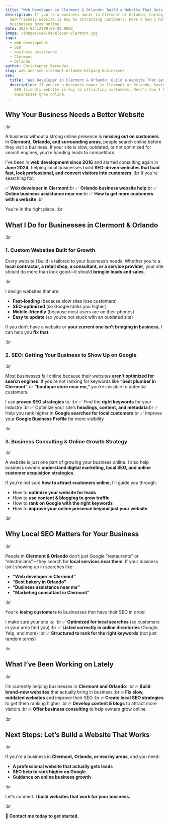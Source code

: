 ```yaml
---
title: "Web Developer in Clermont & Orlando: Build a Website That Gets Customers"
description: If you're a business owner in Clermont or Orlando, having a fast,
  SEO-friendly website is key to attracting customers. Here’s how I help
  businesses grow online.
date: 2025-02-12T00:00:00.000Z
image: /images/web-developer-clermont.jpg
tags:
  - web development
  - SEO
  - business assistance
  - Clermont
  - Orlando
author: Christopher Bermudez
slug: web-and-seo-clermont-orlando-helping-businesses
seo:
  title: "Web Developer in Clermont & Orlando: Build a Website That Gets Customers"
  description: If you're a business owner in Clermont or Orlando, having a fast,
    SEO-friendly website is key to attracting customers. Here’s how I help
    businesses grow online.
---
```


## **Why Your Business Needs a Better Website**

:br

A business without a strong online presence is **missing out on customers**. In **Clermont, Orlando, and surrounding areas**, people search online before they visit a business. If your site is slow, outdated, or not optimized for search engines, you’re handing leads to competitors.

I’ve been in **web development since 2016** and started consulting again in **June 2024**, helping local businesses build **SEO-driven websites that load fast, look professional, and convert visitors into customers**.
:br
If you're searching for:

✅ **Web developer in Clermont**:br ✅ **Orlando business website help**:br ✅ **Online business assistance near me**:br ✅ **How to get more customers with a website**
:br

You’re in the right place.
:br

## **What I Do for Businesses in Clermont & Orlando**

:br

### **1. Custom Websites Built for Growth**

Every website I build is tailored to your business’s needs. Whether you’re a **local contractor, a retail shop, a consultant, or a service provider**, your site should do more than look good—it should **bring in leads and sales**.

:br

I design websites that are:

- **Fast-loading** (because slow sites lose customers)
- **SEO-optimized** (so Google ranks you higher)
- **Mobile-friendly** (because most users are on their phones)
- **Easy to update** (so you’re not stuck with an outdated site)

If you don’t have a website or **your current one isn’t bringing in business**, I can help you **fix that**.

:br

### **2. SEO: Getting Your Business to Show Up on Google**

:br

Most businesses fail online because their websites **aren’t optimized for search engines**. If you’re not ranking for keywords like **“best plumber in Clermont”** or **“boutique store near me,”** you’re invisible to potential customers.

I use **proven SEO strategies** to: :br ✅ Find the **right keywords** for your industry :br ✅ Optimize your site’s **headings, content, and metadata**:br ✅ Help you rank higher in **Google searches for local customers**:br ✅ Improve your **Google Business Profile** for more visibility

:br

### **3. Business Consulting & Online Growth Strategy**

:br

A website is just one part of growing your business online. I also help business owners **understand digital marketing, local SEO, and online customer acquisition strategies**.

If you’re not sure **how to attract customers online**, I’ll guide you through:

- How to **optimize your website for leads**
- How to **use content & blogging to grow traffic**
- How to **rank on Google with the right keywords**
- How to **improve your online presence beyond just your website**

:br

## **Why Local SEO Matters for Your Business**

:br

People in **Clermont & Orlando** don’t just Google “restaurants” or “electricians”—they search for **local services near them**. If your business isn’t showing up in searches like:

- **“Web developer in Clermont”**
- **“Best bakery in Orlando”**
- **“Business assistance near me”**
- **“Marketing consultant in Clermont”**

:br

You’re **losing customers** to businesses that have their SEO in order.

I make sure your site is: :br ✅ **Optimized for local searches** (so customers in your area find you) :br ✅ **Listed correctly in online directories** (Google, Yelp, and more) :br ✅ **Structured to rank for the right keywords** (not just random terms)

:br

## **What I’ve Been Working on Lately**

:br

I’m currently helping businesses in **Clermont and Orlando**: :br 🔥 **Build brand-new websites** that actually bring in business :br 🔥 **Fix slow, outdated websites** and improve their SEO :br 🔥 **Create local SEO strategies** to get them ranking higher :br 🔥 **Develop content & blogs** to attract more visitors :br 🔥 **Offer business consulting** to help owners grow online

:br

## **Next Steps: Let’s Build a Website That Works**

:br

If you're a business in **Clermont, Orlando, or nearby areas**, and you need:

- **A professional website that actually gets leads**
- **SEO help to rank higher on Google**
- **Guidance on online business growth**

:br

Let’s connect. **I build websites that work for your business.**

:br

📩 **Contact me today to get started.**
